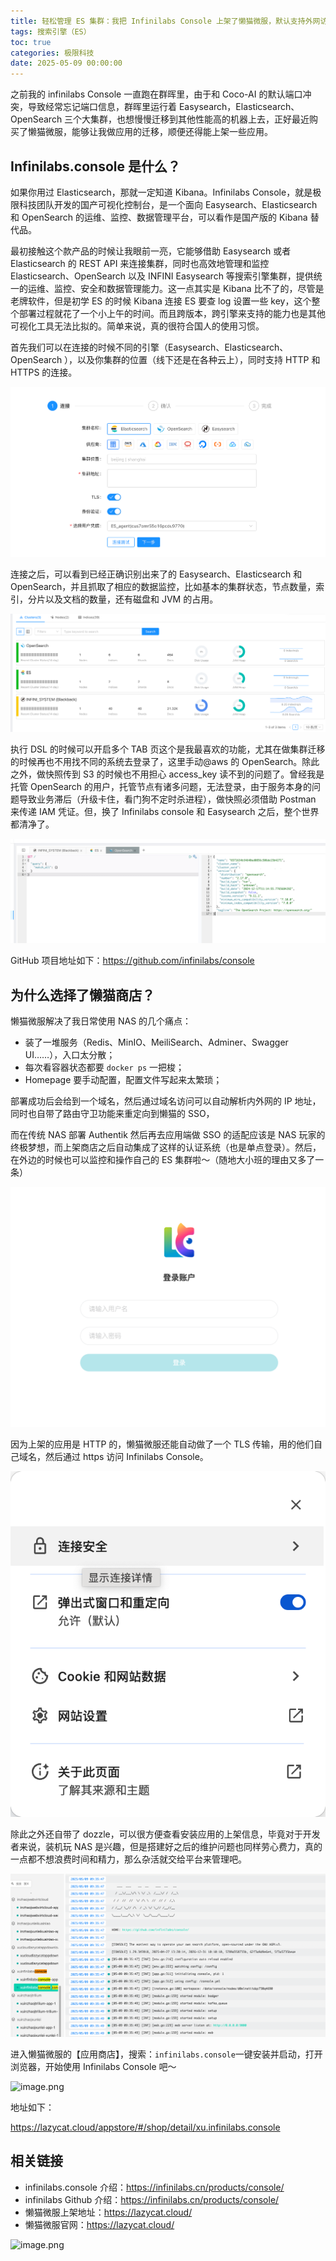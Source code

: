 ```yaml
---
title: 轻松管理 ES 集群：我把 Infinilabs Console 上架了懒猫微服，默认支持外网访问、
tags: 搜索引擎（ES）
toc: true
categories: 极限科技
date: 2025-05-09 00:00:00
---
```


之前我的 infinilabs Console 一直跑在群晖里，由于和 Coco-AI 的默认端口冲突，导致经常忘记端口信息，群晖里运行着 Easysearch，Elasticsearch、OpenSearch 三个大集群，也想慢慢迁移到其他性能高的机器上去，正好最近购买了懒猫微服，能够让我做应用的迁移，顺便还得能上架一些应用。

## Infinilabs.console 是什么？

如果你用过 Elasticsearch，那就一定知道 Kibana。Infinilabs Console，就是极限科技团队开发的国产可视化控制台，是一个面向 Easysearch、Elasticsearch 和 OpenSearch 的运维、监控、数据管理平台，可以看作是国产版的 Kibana 替代品。

最初接触这个款产品的时候让我眼前一亮，它能够借助 Easysearch 或者 Elasticsearch 的 REST API 来连接集群，同时也高效地管理和监控 Elasticsearch、OpenSearch 以及 INFINI Easysearch 等搜索引擎集群，提供统一的运维、监控、安全和数据管理能力。这一点其实是 Kibana 比不了的，尽管是老牌软件，但是初学 ES 的时候 Kibana 连接 ES 要查 log 设置一些 key，这个整个部署过程就花了一个小上午的时间。而且跨版本，跨引擎来支持的能力也是其他可视化工具无法比拟的。简单来说，真的很符合国人的使用习惯。

<!-- more -->

首先我们可以在连接的时候不同的引擎（Easysearch、Elasticsearch、OpenSearch ），以及你集群的位置（线下还是在各种云上），同时支持 HTTP 和 HTTPS 的连接。

![连接集群](https://raw.githubusercontent.com/cloudsmithy/picgo-imh/master/image-20250509103447515.png)

连接之后，可以看到已经正确识别出来了的 Easysearch、Elasticsearch 和 OpenSearch，并且抓取了相应的数据监控，比如基本的集群状态，节点数量，索引，分片以及文档的数量，还有磁盘和 JVM 的占用。

![集群信息](https://raw.githubusercontent.com/cloudsmithy/picgo-imh/master/image-20250509103439985.png)

执行 DSL 的时候可以开启多个 TAB 页这个是我最喜欢的功能，尤其在做集群迁移的时候再也不用找不同的系统去登录了，这里手动@aws 的 OpenSearch。除此之外，做快照传到 S3 的时候也不用担心 access_key 读不到的问题了。曾经我是托管 OpenSearch 的用户，托管节点有诸多问题，无法登录，由于服务本身的问题导致业务滞后（升级卡住，看门狗不定时杀进程），做快照必须借助 Postman 来传递 IAM 凭证。但，换了 Infinilabs console 和 Easysearch 之后，整个世界都清净了。

![DSL 开发工具](https://raw.githubusercontent.com/cloudsmithy/picgo-imh/master/image-20250509103527869.png)

GitHub 项目地址如下：https://github.com/infinilabs/console

## 为什么选择了懒猫商店？

懒猫微服解决了我日常使用 NAS 的几个痛点：

- 装了一堆服务（Redis、MinIO、MeiliSearch、Adminer、Swagger UI……），入口太分散；
- 每次看容器状态都要 `docker ps` 一把梭；
- Homepage 要手动配置，配置文件写起来太繁琐；

部署成功后会给到一个域名，然后通过域名访问可以自动解析内外网的 IP 地址，同时也自带了路由守卫功能来重定向到懒猫的 SSO，

而在传统 NAS 部署 Authentik 然后再去应用端做 SSO 的适配应该是 NAS 玩家的终极梦想，而上架商店之后自动集成了这样的认证系统（也是单点登录）。然后，在外边的时候也可以监控和操作自己的 ES 集群啦～（随地大小班的理由又多了一条）

![保护应用的 SSO](https://raw.githubusercontent.com/cloudsmithy/picgo-imh/master/image-20250509110532533.png)

因为上架的应用是 HTTP 的，懒猫微服还能自动做了一个 TLS 传输，用的他们自己域名，然后通过 https 访问 Infinilabs Console。

![自带 TLS](https://raw.githubusercontent.com/cloudsmithy/picgo-imh/master/image-20250509110738032.png)

除此之外还自带了 dozzle，可以很方便查看安装应用的上架信息，毕竟对于开发者来说，装机玩 NAS 是兴趣，但是搭建好之后的维护问题也同样劳心费力，真的一点都不想浪费时间和精力，那么杂活就交给平台来管理吧。

![查询应用日志](https://raw.githubusercontent.com/cloudsmithy/picgo-imh/master/image-20250509113301412.png)

进入懒猫微服的【应用商店】，搜索：`infinilabs.console`一键安装并启动，打开浏览器，开始使用 Infinilabs Console 吧～

![image.png](https://lzc-playground-1301583638.cos.ap-chengdu.myqcloud.com/guidelines/459/5cde62de-530b-4364-95a6-033fd289cb98.png "image.png")

地址如下：

https://lazycat.cloud/appstore/#/shop/detail/xu.infinilabs.console

## 相关链接

- infinilabs.console 介绍：https://infinilabs.cn/products/console/
- infinilabs Github 介绍：https://infinilabs.cn/products/console/
- 懒猫微服上架地址：https://lazycat.cloud/
- 懒猫微服官网：https://lazycat.cloud/

![image.png](https://lzc-playground-1301583638.cos.ap-chengdu.myqcloud.com/guidelines/459/c4ab5141-2854-4536-b95e-35001d6cc3f2.png "image.png")
